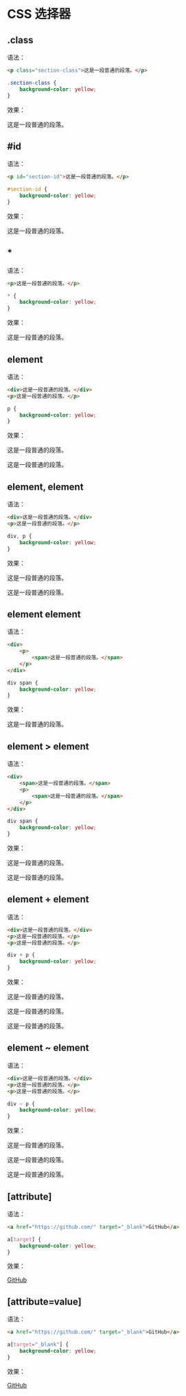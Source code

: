# CSS 选择器

## .class

语法：

```html
<p class="section-class">这是一段普通的段落。</p>
```

```css
.section-class {
    background-color: yellow;
}
```

效果：

<style type="text/css">
    \.section\-class {
        background-color: yellow;
    }
</style>
<section>
    <p class="section-class">这是一段普通的段落。</p>
</section>


## #id

语法：

```html
<p id="section-id">这是一段普通的段落。</p>
```

```css
#section-id {
    background-color: yellow;
}
```

效果：

<style type="text/css">
    \#section\-id {
        background-color: yellow;
    }
</style>
<section>
    <p id="section-id">这是一段普通的段落。</p>
</section>


## *

语法：

```html
<p>这是一段普通的段落。</p>
```

```css
* {
    background-color: yellow;
}
```

效果：

<style type="text/css">
    \#section\_ \* {
        background-color: yellow;
    }
</style>
<section id="section_">
    <p>这是一段普通的段落。</p>
</section>

## element

语法：

```html
<div>这是一段普通的段落。</div>
<p>这是一段普通的段落。</p>
```

```css
p {
    background-color: yellow;
}
```

效果：

<style type="text/css">
    \#section\_\_ p {
        background-color: yellow;
    }
</style>
<section id="section__">
    <div>这是一段普通的段落。</div>
    <p>这是一段普通的段落。</p>
</section>

## element, element

语法：

```html
<div>这是一段普通的段落。</div>
<p>这是一段普通的段落。</p>
```

```css
div, p {
    background-color: yellow;
}
```

效果：

<style type="text/css">
    \#section\_\_\_ div, \#section\_\_\_ p {
        background-color: yellow;
    }
</style>
<section id="section___">
    <div>这是一段普通的段落。</div>
    <p>这是一段普通的段落。</p>
</section>

## element element

语法：

```html
<div>
    <p>
        <span>这是一段普通的段落。</span>
    </p>
</div>
```

```css
div span {
    background-color: yellow;
}
```

效果：

<style type="text/css">
    \#section\_\_\_\_ div span {
        background-color: yellow;
    }
</style>
<section id="section____">
    <div>
        <p>
            <span>这是一段普通的段落。</span>
        </p>
    </div>
</section>

## element > element

语法：

```html
<div>
    <span>这是一段普通的段落。</span>
    <p>
        <span>这是一段普通的段落。</span>
    </p>
</div>
```

```css
div span {
    background-color: yellow;
}
```

效果：

<style type="text/css">
    \#section\_\_\_\_\_ div \> span {
        background-color: yellow;
    }
</style>
<section id="section_____">
    <div>
        <span>这是一段普通的段落。</span>
        <p>
            <span>这是一段普通的段落。</span>
        </p>
    </div>
</section>

## element + element

语法：

```html
<div>这是一段普通的段落。</div>
<p>这是一段普通的段落。</p>
<p>这是一段普通的段落。</p>
```

```css
div + p {
    background-color: yellow;
}
```

效果：

<style type="text/css">
    \#section\_\_\_\_\_\_ div + p {
        background-color: yellow;
    }
</style>
<section id="section______">
    <div>这是一段普通的段落。</div>
    <p>这是一段普通的段落。</p>
    <p>这是一段普通的段落。</p>
</section>

## element ~ element

语法：

```html
<div>这是一段普通的段落。</div>
<p>这是一段普通的段落。</p>
<p>这是一段普通的段落。</p>
```

```css
div ~ p {
    background-color: yellow;
}
```

效果：

<style type="text/css">
    \#section\_\_\_\_\_\_\_ div ~ p {
        background-color: yellow;
    }
</style>
<section id="section_______">
    <div>这是一段普通的段落。</div>
    <p>这是一段普通的段落。</p>
    <p>这是一段普通的段落。</p>
</section>

## [attribute]

语法：

```html
<a href="https://github.com/" target="_blank">GitHub</a>
```

```css
a[target] {
    background-color: yellow;
}
```

效果：

<style type="text/css">
    \#section\_\_\_\_\_\_\_\_ a[target] {
        background-color: yellow;
    }
</style>
<section id="section________">
    <a href="https://github.com/" target="_blank">GitHub</a>
</section>

## [attribute=value]

语法：

```html
<a href="https://github.com/" target="_blank">GitHub</a>
```

```css
a[target="_blank"] {
    background-color: yellow;
}
```

效果：

<style type="text/css">
    \#section\_\_\_\_\_\_\_\_\_ a[target=_blank] {
        background-color: yellow;
    }
</style>
<section id="section_________">
    <a href="https://github.com/" target="_blank">GitHub</a>
</section>